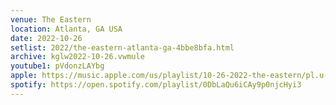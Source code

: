 ```yaml
---
venue: The Eastern
location: Atlanta, GA USA
date: 2022-10-26
setlist: 2022/the-eastern-atlanta-ga-4bbe8bfa.html
archive: kglw2022-10-26.vwmule
youtube1: pVdonzLAYbg
apple: https://music.apple.com/us/playlist/10-26-2022-the-eastern/pl.u-NpXmzkVuNyY1Bk
spotify: https://open.spotify.com/playlist/0DbLaQu6iCAy9p0njcHyi3
---
```

